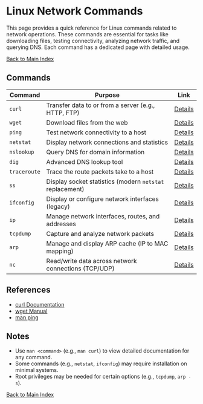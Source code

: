 # Linux Network Commands

This page provides a quick reference for Linux commands related to network operations. These commands are essential for tasks like downloading files, testing connectivity, analyzing network traffic, and querying DNS. Each command has a dedicated page with detailed usage.

[Back to Main Index](../README.md)

## Commands

| Command | Purpose | Link |
|---------|---------|------|
| `curl` | Transfer data to or from a server (e.g., HTTP, FTP) | [Details](./network/curl.md) |
| `wget` | Download files from the web | [Details](./network/wget.md) |
| `ping` | Test network connectivity to a host | [Details](./network/ping.md) |
| `netstat` | Display network connections and statistics | [Details](./network/netstat.md) |
| `nslookup` | Query DNS for domain information | [Details](./network/nslookup.md) |
| `dig` | Advanced DNS lookup tool | [Details](./network/dig.md) |
| `traceroute` | Trace the route packets take to a host | [Details](./network/traceroute.md) |
| `ss` | Display socket statistics (modern `netstat` replacement) | [Details](./network/ss.md) |
| `ifconfig` | Display or configure network interfaces (legacy) | [Details](./network/ifconfig.md) |
| `ip` | Manage network interfaces, routes, and addresses | [Details](./network/ip.md) |
| `tcpdump` | Capture and analyze network packets | [Details](./network/tcpdump.md) |
| `arp` | Manage and display ARP cache (IP to MAC mapping) | [Details](./network/arp.md) |
| `nc` | Read/write data across network connections (TCP/UDP) | [Details](./network/nc.md) |

## References
- [curl Documentation](https://curl.se/docs/manpage.html)
- [wget Manual](https://www.gnu.org/software/wget/manual/wget.html)
- [man ping](https://man7.org/linux/man-pages/man8/ping.8.html)

## Notes
- Use `man <command>` (e.g., `man curl`) to view detailed documentation for any command.
- Some commands (e.g., `netstat`, `ifconfig`) may require installation on minimal systems.
- Root privileges may be needed for certain options (e.g., `tcpdump`, `arp -s`).

[Back to Main Index](../README.md)
